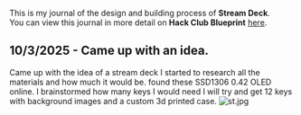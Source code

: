 <!--
  ===================    !!READ THIS NOTICE!!   ====================
  DO NOT edit this file manually. Your changes WILL BE OVERWRITTEN!
  This journal is auto generated and updated by Hack Club Blueprint.
  To edit this file, please edit your journal entries on Blueprint.
  ==================================================================
-->

This is my journal of the design and building process of **Stream Deck**.  
You can view this journal in more detail on **Hack Club Blueprint** [here](https://blueprint.hackclub.com/projects/53).


## 10/3/2025 - Came up with an idea.  

Came up with the idea of a stream deck I started to research all the materials and how much it would be. found these SSD1306 0.42 OLED online. I brainstormed how many keys I would need I will try and get 12 keys with background images and a custom 3d printed case. ![st.jpg](https://blueprint.hackclub.com/user-attachments/blobs/redirect/eyJfcmFpbHMiOnsiZGF0YSI6MTU3LCJwdXIiOiJibG9iX2lkIn19--016ccff21dab847e323b9f483d74a911c24b7c7b/st.jpg)
  

